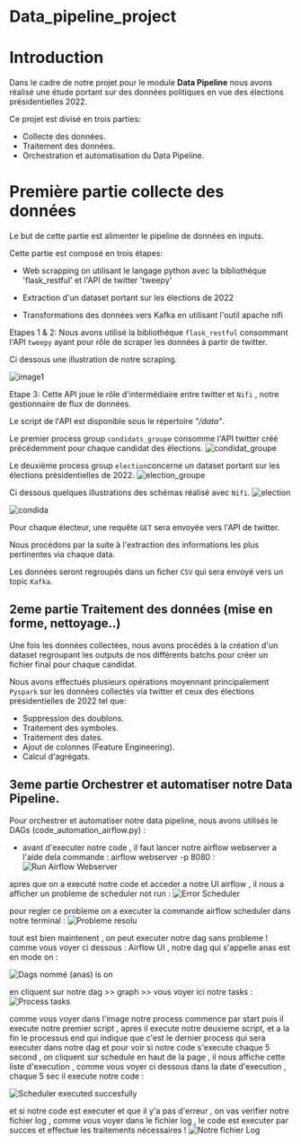 # Data_pipeline_project

# Introduction

Dans le cadre de notre projet pour le module **Data Pipeline** nous avons réalisé une étude portant sur des données politiques en vue des élections présidentielles 2022.

Ce projet est divisé en trois parties:

- Collecte des données.
- Traitement des données.
- Orchestration et automatisation du Data Pipeline.

# Première partie collecte des données

Le but de cette partie est alimenter le pipeline de données en inputs.

Cette partie est composé en trois étapes:

- Web scrapping on utilisant le langage python avec la bibliothéque 'flask_restful' et l'API de twitter 'tweepy'

- Extraction d'un dataset portant sur les élections de 2022

- Transformations des données vers Kafka en utilisant l'outil apache nifi


Etapes 1 & 2:
Nous avons utilisé la bibliothéque `flask_restful` consommant l'API `tweepy` ayant pour rôle de scraper les données à partir de twitter.

Ci dessous une illustration de notre scraping.

![image1](https://github.com/islam1997/pipe_line_project-master/blob/master/Capture/scaping.png)

Etape 3:
Cette API joue le rôle d'intermédiaire entre twitter et `Nifi` , notre gestionnaire de flux de données.

Le script de l'API est disponible sous le répertoire *"/data"*.

Le premier process group `condidats_groupe` consomme l'API twitter créé précédemment pour chaque candidat des élections.
![condidat_groupe](https://github.com/islam1997/pipe_line_project-master/blob/master/Capture/nifi_condidat_groupe.png)

Le deuxième process group `election`concerne un dataset portant sur les élections présidentielles de 2022.
![election_groupe](https://github.com/islam1997/pipe_line_project-master/blob/master/Capture/nifi_election_groupe.png)

Ci dessous quelques illustrations des schémas réalisé avec `Nifi`.
![election](https://github.com/islam1997/pipe_line_project-master/blob/master/Capture/nifi_election.png)

![condida](https://github.com/islam1997/pipe_line_project-master/blob/master/Capture/nifi_condidat.png)


Pour chaque électeur, une requête `GET` sera envoyée vers l'API de twitter.

Nous procédons par la suite à l'extraction des informations les plus pertinentes via chaque data.

Les données seront regroupés dans un ficher `CSV` qui sera envoyé vers un topic `Kafka`.


## 2eme partie Traitement des données (mise en forme, nettoyage..)

Une fois les données collectées, nous avons procédés à la création d'un dataset regroupant les outputs de nos différents batchs pour créer un fichier final pour chaque candidat.

Nous avons effectués plusieurs opérations moyennant principalement `Pyspark` sur les données collectés via twitter et ceux des élections présidentielles de 2022 tel que:

- Suppression des doublons.
- Traitement des symboles.
- Traitement des dates.
- Ajout de colonnes (Feature Engineering).
- Calcul d'agrégats.




##  3eme partie Orchestrer et  automatiser notre Data Pipeline.

Pour orchestrer et automatiser notre data pipeline, nous avons utilisés le DAGs (code_automation_airflow.py) :
- avant d'executer notre code , il faut lancer notre airflow webserver a l'aide dela commande : airflow webserver -p 8080 :
![Run Airflow Webserver](https://github.com/anasdaghai98/airflow/blob/main/airflow%20webserver.JPG)

apres que on a executé notre code et acceder a notre UI airflow , il nous a afficher un probleme de scheduler not run : 
![Error Scheduler](https://github.com/anasdaghai98/airflow/blob/main/before%20run%20scheduler.JPG)

pour regler ce probleme on a executer la commande airflow scheduler dans notre terminal : 
![Probleme resolu](https://github.com/anasdaghai98/airflow/blob/main/after%20run%20scheduler.JPG)

tout est bien maintenent , on peut executer notre dag sans probleme !
comme vous voyer ci dessous : Airflow UI , notre dag qui s'appelle anas est en mode on :

![Dags nommé (anas) is on ](https://github.com/anasdaghai98/airflow/blob/main/dags%20on.JPG)

en cliquent sur notre dag >> graph >> vous voyer ici notre tasks : 
![Process tasks ](https://github.com/anasdaghai98/airflow/blob/main/4tasks.JPG)

comme vous voyer dans l'image notre process commence par start puis il execute notre premier script , apres il execute notre deuxieme script, 
et a la fin le processus end qui indique que c'est le dernier process qui sera executer dans notre dag
et pour voir si notre code s'execute chaque 5 second , on cliquent sur schedule en haut de la page , il nous affiche cette liste d'execution , 
comme vous voyer ci dessous dans la date d'execution , chaque 5 sec il execute notre code :

![Scheduler executed succesfully](https://github.com/anasdaghai98/airflow/blob/main/each%205%20sec%20succesfully.JPG)

et si notre code est executer et que il y'a pas d'erreur , on vas verifier notre fichier log , 
comme vous voyer dans le fichier log , le code est executer par succes  et  effectue les traitements nécessaires !
![Notre fichier Log ](https://github.com/anasdaghai98/airflow/blob/main/log%20file.JPG)

